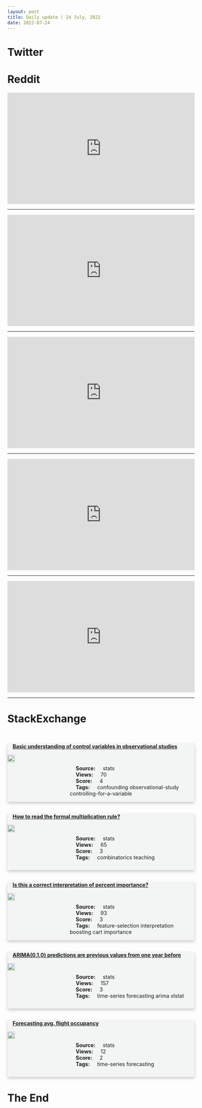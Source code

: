 ```yaml
---
layout: post
title: Daily update | 24 July, 2022
date: 2022-07-24
---
```


<script async src="https://platform.twitter.com/widgets.js" charset="utf-8"></script>


<script src='https://storage.ko-fi.com/cdn/scripts/overlay-widget.js'></script>
<script>
  kofiWidgetOverlay.draw('themldojo', {
    'type': 'floating-chat',
    'floating-chat.donateButton.text': 'Support me',
    'floating-chat.donateButton.background-color': '#f45d22',
    'floating-chat.donateButton.text-color': '#fff'
  });
</script>

# Twitter 

<blockquote class="twitter-tweet"><a href="https://twitter.com/nytimes/status/1550935742557323264"></a></blockquote>

<blockquote class="twitter-tweet"><a href="https://twitter.com/marktenenholtz/status/1550812998230351872"></a></blockquote>

<blockquote class="twitter-tweet"><a href="https://twitter.com/WSJ/status/1550729967926902785"></a></blockquote>

<blockquote class="twitter-tweet"><a href="https://twitter.com/WSJ/status/1550651095806091265"></a></blockquote>

<blockquote class="twitter-tweet"><a href="https://twitter.com/tunguz/status/1550813732879491072"></a></blockquote>

<blockquote class="twitter-tweet"><a href="https://twitter.com/karpathy/status/1550903910633680897"></a></blockquote>

<blockquote class="twitter-tweet"><a href="https://twitter.com/karpathy/status/1550865754060247040"></a></blockquote>

<blockquote class="twitter-tweet"><a href="https://twitter.com/karpathy/status/1550903912038670336"></a></blockquote>

<blockquote class="twitter-tweet"><a href="https://twitter.com/fastdotai/status/1550900464782573568"></a></blockquote>

<blockquote class="twitter-tweet"><a href="https://twitter.com/fastdotai/status/1550900273606180864"></a></blockquote>

# Reddit 

<iframe id="reddit-embed" src="https://www.redditmedia.com/r/MachineLearning/comments/w5w0jq/p_we_have_developed_cvediart_as_a_free_tool_to?ref_source=embed&amp;ref=share&amp;embed=true" sandbox="allow-scripts allow-same-origin allow-popups" style="border: none;" height="300" width="100%" scrolling="yes"></iframe>
<hr style="width:100%;text-align:left;margin-left:0">
<iframe id="reddit-embed" src="https://www.redditmedia.com/r/datascience/comments/w6fpam/data_lm_summary?ref_source=embed&amp;ref=share&amp;embed=true" sandbox="allow-scripts allow-same-origin allow-popups" style="border: none;" height="300" width="100%" scrolling="yes"></iframe>
<hr style="width:100%;text-align:left;margin-left:0">
<iframe id="reddit-embed" src="https://www.redditmedia.com/r/datascience/comments/w5zb7t/has_anyone_have_practical_experience_working_with?ref_source=embed&amp;ref=share&amp;embed=true" sandbox="allow-scripts allow-same-origin allow-popups" style="border: none;" height="300" width="100%" scrolling="yes"></iframe>
<hr style="width:100%;text-align:left;margin-left:0">
<iframe id="reddit-embed" src="https://www.redditmedia.com/r/dataengineering/comments/w5xbku/what_should_a_data_engineers_github_look_like?ref_source=embed&amp;ref=share&amp;embed=true" sandbox="allow-scripts allow-same-origin allow-popups" style="border: none;" height="300" width="100%" scrolling="yes"></iframe>
<hr style="width:100%;text-align:left;margin-left:0">
<iframe id="reddit-embed" src="https://www.redditmedia.com/r/MachineLearning/comments/w624vu/r_meta_and_graz_uni_researchers_present_adanerf?ref_source=embed&amp;ref=share&amp;embed=true" sandbox="allow-scripts allow-same-origin allow-popups" style="border: none;" height="300" width="100%" scrolling="yes"></iframe>
<hr style="width:100%;text-align:left;margin-left:0">

<style>
.card {
box-shadow: 0 4px 8px 0 rgba(0,0,0,0.2);
transition: 0.3s;
width: 100%;
background-color: #F3F4F4;
}
p{
    margin-left:  3em;
    padding-top: 1em;
}
.part2{
    display: grid;
    grid-template-columns: 1fr 3fr;
}
h4{
    margin: 1em;
}

.card:hover {
box-shadow: 0 8px 16px 0 rgba(0,0,0,0.2);
}
b {
padding: 2px 16px;
}
</style>
  
# StackExchange 


  <br>
  <div class="card">
  <h4><a href='https://stats.stackexchange.com/questions/582947/basic-understanding-of-control-variables-in-observational-studies'>Basic understanding of control variables in observational studies</a></h4> 
  <div class="part2">
      <img src="https://cdn.sstatic.net/Sites/stats/Img/apple-touch-icon@2.png?v=344f57aa10cc" alt="Img missing!" style="width:40%">
      <p><b>Source:</b> stats<br><b>Views:</b> 70<br><b>Score:</b> 4<br><b>Tags:</b> <span class="badge badge-dark">confounding</span> <span class="badge badge-dark">observational-study</span> <span class="badge badge-dark">controlling-for-a-variable</span></p> 
  </div>
  </div>
      
  <br>
  <div class="card">
  <h4><a href='https://stats.stackexchange.com/questions/582940/how-to-read-the-formal-multiplication-rule'>How to read the formal multiplication rule?</a></h4> 
  <div class="part2">
      <img src="https://cdn.sstatic.net/Sites/stats/Img/apple-touch-icon@2.png?v=344f57aa10cc" alt="Img missing!" style="width:40%">
      <p><b>Source:</b> stats<br><b>Views:</b> 65<br><b>Score:</b> 3<br><b>Tags:</b> <span class="badge badge-dark">combinatorics</span> <span class="badge badge-dark">teaching</span></p> 
  </div>
  </div>
      
  <br>
  <div class="card">
  <h4><a href='https://stats.stackexchange.com/questions/582943/is-this-a-correct-interpretation-of-percent-importance'>Is this a correct interpretation of percent importance?</a></h4> 
  <div class="part2">
      <img src="https://cdn.sstatic.net/Sites/stats/Img/apple-touch-icon@2.png?v=344f57aa10cc" alt="Img missing!" style="width:40%">
      <p><b>Source:</b> stats<br><b>Views:</b> 93<br><b>Score:</b> 3<br><b>Tags:</b> <span class="badge badge-dark">feature-selection</span> <span class="badge badge-dark">interpretation</span> <span class="badge badge-dark">boosting</span> <span class="badge badge-dark">cart</span> <span class="badge badge-dark">importance</span></p> 
  </div>
  </div>
      
  <br>
  <div class="card">
  <h4><a href='https://stats.stackexchange.com/questions/582925/arima0-1-0-predictions-are-previous-values-from-one-year-before'>ARIMA(0,1,0) predictions are previous values from one year before</a></h4> 
  <div class="part2">
      <img src="https://cdn.sstatic.net/Sites/stats/Img/apple-touch-icon@2.png?v=344f57aa10cc" alt="Img missing!" style="width:40%">
      <p><b>Source:</b> stats<br><b>Views:</b> 157<br><b>Score:</b> 3<br><b>Tags:</b> <span class="badge badge-dark">time-series</span> <span class="badge badge-dark">forecasting</span> <span class="badge badge-dark">arima</span> <span class="badge badge-dark">xlstat</span></p> 
  </div>
  </div>
      
  <br>
  <div class="card">
  <h4><a href='https://stats.stackexchange.com/questions/582951/forecasting-avg-flight-occupancy'>Forecasting avg. flight occupancy</a></h4> 
  <div class="part2">
      <img src="https://cdn.sstatic.net/Sites/stats/Img/apple-touch-icon@2.png?v=344f57aa10cc" alt="Img missing!" style="width:40%">
      <p><b>Source:</b> stats<br><b>Views:</b> 12<br><b>Score:</b> 2<br><b>Tags:</b> <span class="badge badge-dark">time-series</span> <span class="badge badge-dark">forecasting</span></p> 
  </div>
  </div>
      
# The End